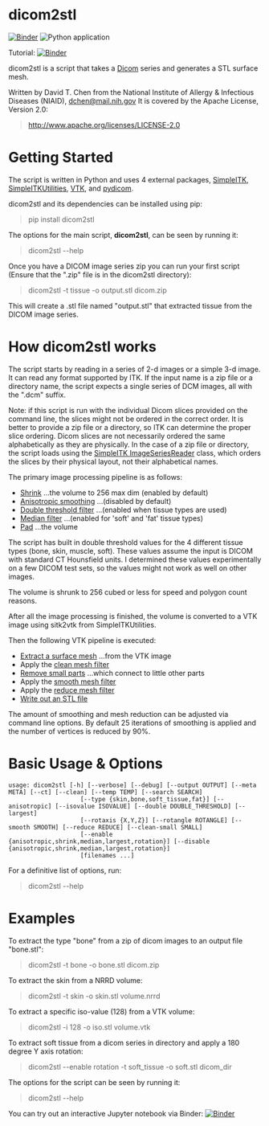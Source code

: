 dicom2stl
=========

[![Binder](https://mybinder.org/badge_logo.svg)](https://mybinder.org/v2/gh/dave3d/dicom2stl/main?filepath=examples%2FIsosurface.ipynb)
![Python application](https://github.com/dave3d/dicom2stl/workflows/Python%20application/badge.svg)

Tutorial: [![Binder](https://mybinder.org/badge_logo.svg)](https://mybinder.org/v2/gh/dave3d/dicom2stl/main?filepath=examples%2FTutorial.ipynb)

dicom2stl is a script that takes a [Dicom](https://www.dicomstandard.org/about/)
series and generates a STL surface mesh.

Written by David T. Chen from the National Institute of Allergy & Infectious Diseases (NIAID),
dchen@mail.nih.gov It is covered by the Apache License, Version 2.0:
> http://www.apache.org/licenses/LICENSE-2.0

Getting Started
===============
The script is written in Python and uses 4 external packages, [SimpleITK](https://simpleitk.readthedocs.io/en/master/), [SimpleITKUtilities](https://github.com/SimpleITK/SimpleITKUtilities), [VTK](https://vtk.org), and [pydicom](https://pydicom.github.io/).

dicom2stl and its dependencies can be installed using pip:

> pip install dicom2stl

The options for the main script, **dicom2stl**, can be seen by running it:
> dicom2stl --help

Once you have a DICOM image series zip you can run your first script (Ensure that the ".zip" file is in the dicom2stl directory):
> dicom2stl -t tissue -o output.stl dicom.zip

This will create a .stl file named "output.stl" that extracted tissue from the DICOM image series.

How dicom2stl works
======================
The script starts by reading in a series of 2-d images or a simple 3-d image.
It can read any format supported by ITK.  If the input name is a zip file or
a directory name, the script expects a single series of DCM images, all with
the ".dcm" suffix.

Note: if this script is run with the individual Dicom slices provided on the
command line, the slices might not be ordered in the correct order.  It is
better to provide a zip file or a directory, so ITK can determine the proper
slice ordering.  Dicom slices are not necessarily ordered the same
alphabetically as they are physically.  In the case of a zip file or directory,
the script loads using the
[SimpleITK ImageSeriesReader](https://simpleitk.readthedocs.io/en/master/Examples/DicomSeriesReader/Documentation.html)
class, which orders the slices by their physical layout, not their alphabetical
names.

The primary image processing pipeline is as follows:
* [Shrink](https://itk.org/SimpleITKDoxygen/html/classitk_1_1simple_1_1ShrinkImageFilter.html)
...the volume to 256 max dim (enabled by default)
* [Anisotropic smoothing](https://itk.org/SimpleITKDoxygen/html/classitk_1_1simple_1_1CurvatureAnisotropicDiffusionImageFilter.html)
...(disabled by default)
* [Double threshold filter](https://itk.org/SimpleITKDoxygen/html/classitk_1_1simple_1_1DoubleThresholdImageFilter.html)
...(enabled when tissue types are used)
* [Median filter](https://itk.org/SimpleITKDoxygen/html/classitk_1_1simple_1_1MedianImageFilter.html)
...(enabled for 'soft' and 'fat' tissue types)
* [Pad](https://itk.org/SimpleITKDoxygen/html/classitk_1_1simple_1_1ConstantPadImageFilter.html)
...the volume

The script has built in double threshold values for the 4 different tissue
types (bone, skin, muscle, soft).  These values assume the input is DICOM with
standard CT Hounsfield units.  I determined these values experimentally on a
few DICOM test sets, so the values might not work as well on other images.

The volume is shrunk to 256 cubed or less for speed and polygon count reasons.

After all the image processing is finished, the volume is converted to a VTK
image using sitk2vtk from SimpleITKUtilities.

Then the following VTK pipeline is executed:
* [Extract a surface mesh](https://vtk.org/doc/nightly/html/classvtkContourFilter.html)
...from the VTK image
* Apply the [clean mesh filter](https://vtk.org/doc/nightly/html/classvtkCleanPolyData.html)
* [Remove small parts](https://vtk.org/doc/nightly/html/classvtkPolyDataConnectivityFilter.html)
...which connect to little other parts
* Apply the [smooth mesh filter](https://vtk.org/doc/nightly/html/classvtkSmoothPolyDataFilter.html)
* Apply the [reduce mesh filter](https://vtk.org/doc/nightly/html/classvtkQuadricDecimation.html)
* [Write out an STL file](https://vtk.org/doc/nightly/html/classvtkSTLWriter.html)

The amount of smoothing and mesh reduction can be adjusted via command line
options.  By default 25 iterations of smoothing is applied and the number of
vertices is reduced by 90%.

Basic Usage & Options
========
```
usage: dicom2stl [-h] [--verbose] [--debug] [--output OUTPUT] [--meta META] [--ct] [--clean] [--temp TEMP] [--search SEARCH]
                    [--type {skin,bone,soft_tissue,fat}] [--anisotropic] [--isovalue ISOVALUE] [--double DOUBLE_THRESHOLD] [--largest]
                    [--rotaxis {X,Y,Z}] [--rotangle ROTANGLE] [--smooth SMOOTH] [--reduce REDUCE] [--clean-small SMALL]
                    [--enable {anisotropic,shrink,median,largest,rotation}] [--disable {anisotropic,shrink,median,largest,rotation}]
                    [filenames ...]
```
For a definitive list of options, run:
> dicom2stl --help


Examples
========

To extract the type "bone" from a zip of dicom images to an output file "bone.stl":
> dicom2stl -t bone -o bone.stl dicom.zip

To extract the skin from a NRRD volume:
> dicom2stl -t skin -o skin.stl volume.nrrd

To extract a specific iso-value (128) from a VTK volume:
> dicom2stl -i 128 -o iso.stl volume.vtk

To extract soft tissue from a dicom series in directory and
apply a 180 degree Y axis rotation:
> dicom2stl --enable rotation -t soft_tissue -o soft.stl dicom_dir

The options for the script can be seen by running it:
> dicom2stl --help

You can try out an interactive Jupyter notebook via Binder:
[![Binder](https://mybinder.org/badge_logo.svg)](https://mybinder.org/v2/gh/dave3d/dicom2stl/main?filepath=examples%2FIsosurface.ipynb)
